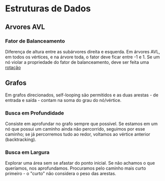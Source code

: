 # **Estruturas de Dados**

## **Arvores AVL**

### **Fator de Balanceamento**

Diferença de altura entre as subárvores direita e esquerda. Em árvores AVL, em todos os vértices, e na árvore toda, o fator deve ficar entre -1 e 1.
Se um nó violar a propriedade do fator de balanceamento, deve ser feita uma [rotação](https://youtu.be/1JKucLqAPZ8?t=364)

## **Grafos**

Em grafos direcionados, self-looping são permitidos e as duas arestas - de entrada e saída - contam na soma do grau do nó/vértice.

### **Busca em Profundidade**

Consiste em aprofundar no grafo sempre que possível. Se estamos em um nó que possui um caminho ainda não percorrido, seguimos por esse caminho; se já percorremos tudo ao redor, voltamos ao vértice anterior (backtracking).

### **Busca em Largura**

Explorar uma área sem se afastar do ponto inicial. Se não achamos o que queríamos, nos aprofundamos. Procuramos pelo caminho mais curto primeiro - o "curto" não considera o peso das arestas.
